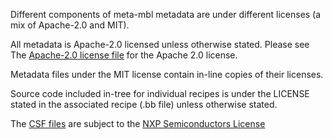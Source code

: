 Different components of meta-mbl metadata are under different licenses (a mix
of Apache-2.0 and MIT).

All metadata is Apache-2.0 licensed unless otherwise stated. Please see
The [Apache-2.0 license file][apache-2-0-license] for the Apache 2.0 license.

Metadata files under the MIT license contain in-line copies of their licenses.

Source code included in-tree for individual recipes is under the LICENSE stated
in the associated recipe (.bb file) unless otherwise stated.

The [CSF files][nxp-dir] are subject to the [NXP Semiconductors License][nxp-license]

[apache-2-0-license]: LICENSE.Apache-2.0
[nxp-license]: LICENSE.nxp
[nxp-dir]: ./pki/nxp/sign/csf-templates